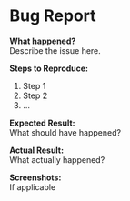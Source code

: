 # Bug Report

**What happened?**  
Describe the issue here.

**Steps to Reproduce:**  
1. Step 1  
2. Step 2  
3. …

**Expected Result:**  
What should have happened?

**Actual Result:**  
What actually happened?

**Screenshots:**  
If applicable
